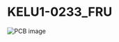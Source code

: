 # KELU1-0233_FRU

![PCB image][KELU1-0233_FRU
]

[KELU1-0233_FRU]:https://github.com/aemeltsev/KELU1-0233_FRU/blob/master/hw/KELU1-0233_PCB.png
